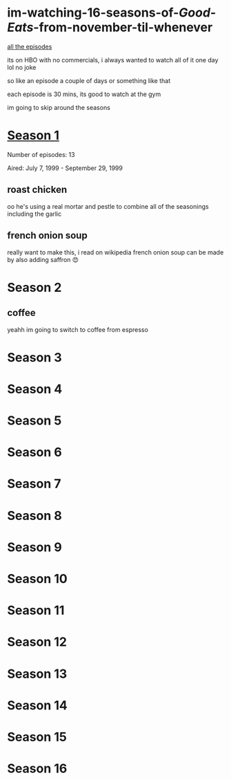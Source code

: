# im-watching-16-seasons-of-_Good-Eats_-from-november-til-whenever

[all the episodes](https://en.wikipedia.org/wiki/List_of_Good_Eats_episodes)

its on HBO with no commercials, i always wanted to watch all of it one day lol no joke

so like an episode a couple of days or something like that

each episode is 30 mins, its good to watch at the gym

im going to skip around the seasons

# [Season 1](https://en.wikipedia.org/wiki/List_of_Good_Eats_episodes#Season_1_(1999))
Number of episodes: 13

Aired: July 7, 1999	- September 29, 1999

## roast chicken
oo he's using a real mortar and pestle to combine all of the seasonings including the garlic

## french onion soup
really want to make this, i read on wikipedia french onion soup can be made by also adding saffron 😍

# Season 2

## coffee
yeahh im going to switch to coffee from espresso

# Season 3

# Season 4

# Season 5

# Season 6

# Season 7

# Season 8

# Season 9

# Season 10

# Season 11

# Season 12

# Season 13

# Season 14

# Season 15

# Season 16
